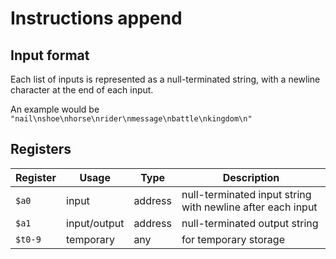 # Instructions append

## Input format

Each list of inputs is represented as a null-terminated string, with a newline character at the end of each input.

An example would be `"nail\nshoe\nhorse\nrider\nmessage\nbattle\nkingdom\n"`

## Registers

| Register | Usage        | Type    | Description                                                    |
| -------- | ------------ | ------- | -------------------------------------------------------------- |
| `$a0`    | input        | address | null-terminated input string with newline after each input     |
| `$a1`    | input/output | address | null-terminated output string                                  |
| `$t0-9`  | temporary    | any     | for temporary storage                                          |
